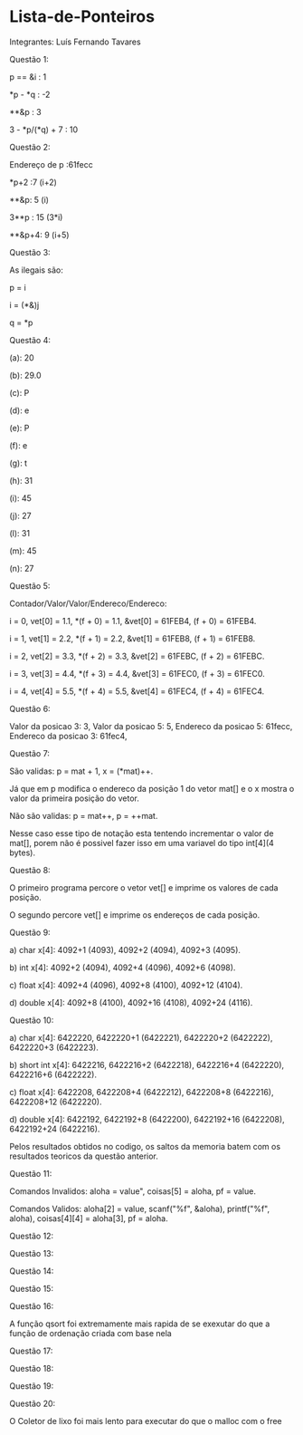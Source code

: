 # Lista-de-Ponteiros

Integrantes: Luís Fernando Tavares

Questão 1:

p == &i : 1

*p - *q : -2

**&p : 3

3 - *p/(*q) + 7 : 10

Questão 2:

Endereço de p :61fecc

*p+2 :7 (i+2)

**&p: 5 (i)

3**p : 15 (3*i)

**&p+4: 9 (i+5)

Questão 3:

As ilegais são:

p = i

i = (*&)j

q = *p

Questão 4:

(a): 20

(b): 29.0

(c): P

(d): e

(e): P

(f): e

(g): t

(h): 31

(i): 45

(j): 27

(l): 31

(m): 45

(n): 27

Questão 5:

Contador/Valor/Valor/Endereco/Endereco:

i = 0, vet[0] = 1.1, *(f + 0) = 1.1, &vet[0] = 61FEB4, (f + 0) = 61FEB4.

i = 1, vet[1] = 2.2, *(f + 1) = 2.2, &vet[1] = 61FEB8, (f + 1) = 61FEB8.

i = 2, vet[2] = 3.3, *(f + 2) = 3.3, &vet[2] = 61FEBC, (f + 2) = 61FEBC.

i = 3, vet[3] = 4.4, *(f + 3) = 4.4, &vet[3] = 61FEC0, (f + 3) = 61FEC0.

i = 4, vet[4] = 5.5, *(f + 4) = 5.5, &vet[4] = 61FEC4, (f + 4) = 61FEC4.

Questão 6:

Valor da posicao 3: 3,
Valor da posicao 5: 5,
Endereco da posicao 5: 61fecc,
Endereco da posicao 3: 61fec4,

Questão 7:

São validas: p = mat + 1, x = (*mat)++.

Já que em p modifica o endereco da posição 1 do vetor mat[] e o x mostra o valor da primeira posição do vetor.

Não são validas: p = mat++, p = ++mat.

Nesse caso esse tipo de notação esta tentendo incrementar o valor de mat[], porem não é possivel fazer isso em uma variavel do tipo int[4](4 bytes).

Questão 8:

O primeiro programa percore o vetor vet[] e imprime os valores de cada posição.

O segundo percore vet[] e imprime os endereços de cada posição.

Questão 9:

a) char x[4]: 4092+1 (4093), 4092+2 (4094), 4092+3 (4095).

b) int x[4]: 4092+2 (4094), 4092+4 (4096), 4092+6 (4098).

c) float x[4]: 4092+4 (4096), 4092+8 (4100), 4092+12 (4104).

d) double x[4]: 4092+8 (4100), 4092+16 (4108), 4092+24 (4116).

Questão 10:

a) char x[4]: 6422220, 6422220+1 (6422221), 6422220+2 (6422222), 6422220+3 (6422223).

b) short int x[4]: 6422216, 6422216+2 (6422218), 6422216+4 (6422220), 6422216+6 (6422222).

c) float x[4]: 6422208, 6422208+4 (6422212), 6422208+8 (6422216), 6422208+12 (6422220). 

d) double x[4]: 6422192, 6422192+8 (6422200), 6422192+16 (6422208), 6422192+24 (6422216).

Pelos resultados obtidos no codigo, os saltos da memoria batem com os resultados teoricos da questão anterior.

Questão 11:

Comandos Invalidos: aloha = value", coisas[5] = aloha, pf = value.

Comandos Validos: aloha[2] = value, scanf("%f", &aloha), printf("%f", aloha), coisas[4][4] = aloha[3], pf = aloha.

Questão 12:

Questão 13:

Questão 14:

Questão 15:

Questão 16:

A função qsort foi extremamente mais rapida de se exexutar do que a função de ordenação criada com base nela

Questão 17:

Questão 18:

Questão 19:

Questão 20:

O Coletor de lixo foi mais lento para executar do que o malloc com o free
